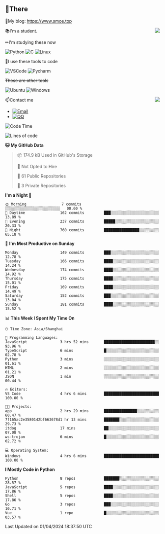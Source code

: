 
## 👏There

📰My blog: https://www.smoe.top

<img align="right" src="https://github-readme-stats.vercel.app/api/top-langs/?username=AkashiCoin"/>


📚I'm a student.

✏I'm studying these now

![Python](https://img.shields.io/badge/-Python-blue?style=flat-square&logo=Python&logoColor=fff)
![C](https://img.shields.io/badge/-C-585858?style=flat-square&logo=C&logoColor=fff)
![Linux](https://img.shields.io/badge/-Linux-black?style=flat-square&logo=Linux&logoColor=fff)

🔨I use these tools to code

![VSCode](https://img.shields.io/badge/-VSCode-blue?style=flat-square&logo=visualstudiocode&logoColor=fff)
![Pycharm](https://img.shields.io/badge/-Pycharm-green?style=flat-square&logo=pycharm&logoColor=fff)

 ~~These are other tools~~

![Ubuntu](https://img.shields.io/badge/-Ubuntu-orange?style=flat-square&logo=Ubuntu&logoColor=fff)
![Windows](https://img.shields.io/badge/-Windows-blue?style=flat-square&logo=Windows&logoColor=fff)

<img align="right" src="https://github-readme-stats.vercel.app/api?username=AkashiCoin" />


📫Contact me

* [![Email](https://img.shields.io/badge/Email-l1040186796@gmail.com-1?style=social&logoColor=fff)](mailto:l1040186796@gmail.com)
* [![QQ](https://img.shields.io/badge/QQ-1040186796-1?style=social&logoColor=fff)](tencent://AddContact/?fromId=45&fromSubId=1&subcmd=all&uin=1040186796&website=www.oicqzone.com)

<!--START_SECTION:waka-->
![Code Time](http://img.shields.io/badge/Code%20Time-1%2C145%20hrs%2044%20mins-blue)

![Lines of code](https://img.shields.io/badge/From%20Hello%20World%20I%27ve%20Written-269.0%20thousand%20lines%20of%20code-blue)

**🐱 My GitHub Data** 

> 📦 174.9 kB Used in GitHub's Storage 
 > 
> 🚫 Not Opted to Hire
 > 
> 📜 61 Public Repositories 
 > 
> 🔑 3 Private Repositories 
 > 
**I'm a Night 🦉** 

```text
🌞 Morning                7 commits           ░░░░░░░░░░░░░░░░░░░░░░░░░   00.60 % 
🌆 Daytime                162 commits         ███░░░░░░░░░░░░░░░░░░░░░░   13.89 % 
🌃 Evening                237 commits         █████░░░░░░░░░░░░░░░░░░░░   20.33 % 
🌙 Night                  760 commits         ████████████████░░░░░░░░░   65.18 % 
```
📅 **I'm Most Productive on Sunday** 

```text
Monday                   149 commits         ███░░░░░░░░░░░░░░░░░░░░░░   12.78 % 
Tuesday                  166 commits         ████░░░░░░░░░░░░░░░░░░░░░   14.24 % 
Wednesday                174 commits         ████░░░░░░░░░░░░░░░░░░░░░   14.92 % 
Thursday                 175 commits         ████░░░░░░░░░░░░░░░░░░░░░   15.01 % 
Friday                   169 commits         ████░░░░░░░░░░░░░░░░░░░░░   14.49 % 
Saturday                 152 commits         ███░░░░░░░░░░░░░░░░░░░░░░   13.04 % 
Sunday                   181 commits         ████░░░░░░░░░░░░░░░░░░░░░   15.52 % 
```


📊 **This Week I Spent My Time On** 

```text
🕑︎ Time Zone: Asia/Shanghai

💬 Programming Languages: 
JavaScript               3 hrs 52 mins       ███████████████████████░░   93.96 % 
TypeScript               6 mins              █░░░░░░░░░░░░░░░░░░░░░░░░   02.78 % 
Python                   3 mins              ░░░░░░░░░░░░░░░░░░░░░░░░░   01.61 % 
HTML                     2 mins              ░░░░░░░░░░░░░░░░░░░░░░░░░   01.21 % 
JSON                     1 min               ░░░░░░░░░░░░░░░░░░░░░░░░░   00.44 % 

🔥 Editors: 
VS Code                  4 hrs 6 mins        █████████████████████████   100.00 % 

🐱‍💻 Projects: 
app                      2 hrs 29 mins       ███████████████░░░░░░░░░░   60.47 % 
7f165ac2e3580142bf663678d1 hr 13 mins        ███████░░░░░░░░░░░░░░░░░░   29.73 % 
itdog                    17 mins             ██░░░░░░░░░░░░░░░░░░░░░░░   07.08 % 
ws-trojan                6 mins              █░░░░░░░░░░░░░░░░░░░░░░░░   02.72 % 

💻 Operating System: 
Windows                  4 hrs 6 mins        █████████████████████████   100.00 % 
```

**I Mostly Code in Python** 

```text
Python                   8 repos             ███████░░░░░░░░░░░░░░░░░░   28.57 % 
JavaScript               5 repos             ████░░░░░░░░░░░░░░░░░░░░░   17.86 % 
Shell                    5 repos             ████░░░░░░░░░░░░░░░░░░░░░   17.86 % 
Go                       3 repos             ███░░░░░░░░░░░░░░░░░░░░░░   10.71 % 
Vue                      1 repo              █░░░░░░░░░░░░░░░░░░░░░░░░   03.57 % 
```




 Last Updated on 01/04/2024 18:37:50 UTC
<!--END_SECTION:waka-->
